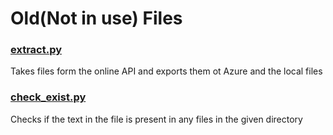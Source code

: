 # Old(Not in use) Files
### [extract.py](extract.py)
Takes files form the online API and exports them ot Azure and the local files
### [check_exist.py](check_exist.py)
Checks if the text in the file is present in any files in the given directory